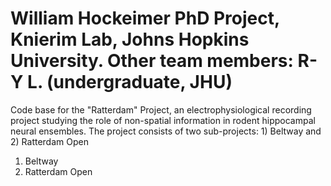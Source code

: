 # William Hockeimer PhD Project, Knierim Lab, Johns Hopkins University. Other team members: R-Y L. (undergraduate, JHU)
 
 Code base for the "Ratterdam" Project, an electrophysiological recording project studying the role of non-spatial information
 in rodent hippocampal neural ensembles. The project consists of two sub-projects: 1) Beltway and 2) Ratterdam Open
 
 1. Beltway
 2. Ratterdam Open 
